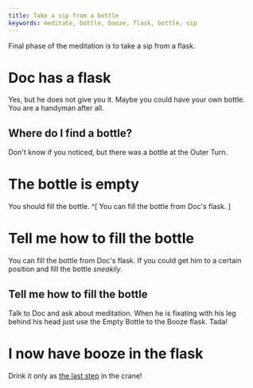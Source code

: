 ```yaml
---
title: Take a sip from a bottle
keywords: meditate, bottle, booze, flask, bottle, sip
---
```


Final phase of the meditation is to take a sip from a flask.

# Doc has a flask
Yes, but he does not give you it. Maybe you could have your own bottle. You are a handyman after all.

## Where do I find a bottle?
Don't know if you noticed, but there was a bottle at the Outer Turn.

# The bottle is empty
You should fill the bottle. ^[ You can fill the bottle from Doc's flask. ]

# Tell me how to fill the bottle
You can fill the bottle from Doc's flask. If you could get him to a certain position and fill the bottle *sneakily*.

## Tell me how to fill the bottle
Talk to Doc and ask about meditation. When he is fixating with his leg behind his head just use the Empty Bottle to the Booze flask. Tada!

# I now have booze in the flask
Drink it only as [the last step](index.md) in the crane!